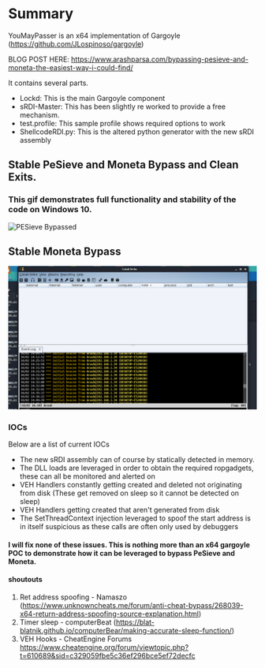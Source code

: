 # Summary
YouMayPasser is an x64 implementation of Gargoyle (https://github.com/JLospinoso/gargoyle)

BLOG POST HERE: https://www.arashparsa.com/bypassing-pesieve-and-moneta-the-easiest-way-i-could-find/

It contains several parts.

- Lockd: This is the main Gargoyle component
- sRDI-Master: This has been slightly re worked to provide a free mechanism.
- test.profile: This sample profile shows required options to work
- ShellcodeRDI.py: This is the altered python generator with the new sRDI assembly

## Stable PeSieve and Moneta Bypass and Clean Exits.
### This gif demonstrates full functionality and stability of the code on Windows 10.
![PESieve Bypassed](images/Stable.gif?raw=true "PE Sieve Bypass")

## Stable Moneta Bypass
![Moneta Bypassed](images/Moneta.gif?raw=true "Moneta Bypass")

### IOCs
Below are a list of current IOCs

- The new sRDI assembly can of course by statically detected in memory.
- The DLL loads are leveraged in order to obtain the required ropgadgets, these can all be monitored and alerted on
- VEH Handlers constantly getting created and deleted not originating from disk (These get removed on sleep so it cannot be detected on sleep)
- VEH Handlers getting created that aren't generated from disk
- The SetThreadContext injection leveraged to spoof the start address is in itself suspicious as these calls are often only used by debuggers

#### I will fix none of these issues.  This is nothing more than an x64 gargoyle POC to demonstrate how it can be leveraged to bypass PeSieve and Moneta.

#### shoutouts
1. Ret address spoofing - Namaszo (https://www.unknowncheats.me/forum/anti-cheat-bypass/268039-x64-return-address-spoofing-source-explanation.html)
2. Timer sleep - computerBeat (https://blat-blatnik.github.io/computerBear/making-accurate-sleep-function/)
3. VEH Hooks - CheatEngine Forums https://www.cheatengine.org/forum/viewtopic.php?t=610689&sid=c329059fbe5c36ef296bce5ef72decfc
